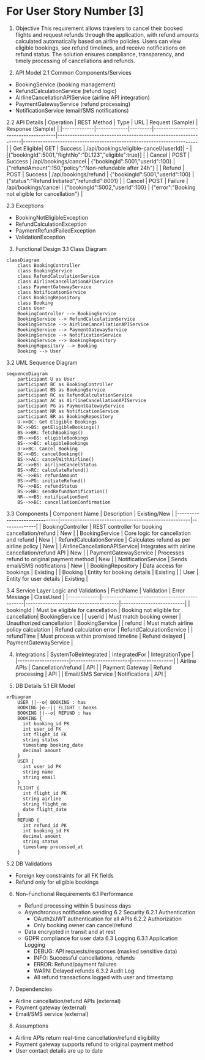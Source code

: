 # For User Story Number [3]

1. Objective
This requirement allows travelers to cancel their booked flights and request refunds through the application, with refund amounts calculated automatically based on airline policies. Users can view eligible bookings, see refund timelines, and receive notifications on refund status. The solution ensures compliance, transparency, and timely processing of cancellations and refunds.

2. API Model
  2.1 Common Components/Services
  - BookingService (booking management)
  - RefundCalculationService (refund logic)
  - AirlineCancellationAPIService (airline API integration)
  - PaymentGatewayService (refund processing)
  - NotificationService (email/SMS notifications)

  2.2 API Details
| Operation   | REST Method | Type    | URL                                  | Request (Sample)                                              | Response (Sample)                                                    |
|-------------|-------------|---------|--------------------------------------|---------------------------------------------------------------|-----------------------------------------------------------------------|
| Get Eligible| GET         | Success | /api/bookings/eligible-cancel/{userId}| -                                                            | [{"bookingId":5001,"flightNo":"DL123","eligible":true}]           |
| Cancel      | POST        | Success | /api/bookings/cancel                 | {"bookingId":5001,"userId":100}                             | {"refundAmount":150,"policy":"Non-refundable after 24h"}            |
| Refund      | POST        | Success | /api/bookings/refund                 | {"bookingId":5001,"userId":100}                             | {"status":"Refund Initiated","refundId":8001}                      |
| Cancel      | POST        | Failure | /api/bookings/cancel                 | {"bookingId":5002,"userId":100}                             | {"error":"Booking not eligible for cancellation"}                    |

  2.3 Exceptions
  - BookingNotEligibleException
  - RefundCalculationException
  - PaymentRefundFailedException
  - ValidationException

3. Functional Design
  3.1 Class Diagram
```mermaid
classDiagram
    class BookingController
    class BookingService
    class RefundCalculationService
    class AirlineCancellationAPIService
    class PaymentGatewayService
    class NotificationService
    class BookingRepository
    class Booking
    class User
    BookingController --> BookingService
    BookingService --> RefundCalculationService
    BookingService --> AirlineCancellationAPIService
    BookingService --> PaymentGatewayService
    BookingService --> NotificationService
    BookingService --> BookingRepository
    BookingRepository --> Booking
    Booking --> User
```

  3.2 UML Sequence Diagram
```mermaid
sequenceDiagram
    participant U as User
    participant BC as BookingController
    participant BS as BookingService
    participant RC as RefundCalculationService
    participant AC as AirlineCancellationAPIService
    participant PG as PaymentGatewayService
    participant NR as NotificationService
    participant BR as BookingRepository
    U->>BC: Get Eligible Bookings
    BC->>BS: getEligibleBookings()
    BS->>BR: fetchBookings()
    BR-->>BS: eligibleBookings
    BS-->>BC: eligibleBookings
    U->>BC: Cancel Booking
    BC->>BS: cancelBooking()
    BS->>AC: cancelWithAirline()
    AC-->>BS: airlineCancelStatus
    BS->>RC: calculateRefund()
    RC-->>BS: refundAmount
    BS->>PG: initiateRefund()
    PG-->>BS: refundStatus
    BS->>NR: sendRefundNotification()
    NR-->>BS: notificationSent
    BS-->>BC: cancellationConfirmation
```

  3.3 Components
| Component Name                | Description                                         | Existing/New |
|------------------------------|-----------------------------------------------------|--------------|
| BookingController            | REST controller for booking cancellation/refund      | New          |
| BookingService               | Core logic for cancellation and refund               | New          |
| RefundCalculationService     | Calculates refund as per airline policy              | New          |
| AirlineCancellationAPIService| Integrates with airline cancellation/refund API      | New          |
| PaymentGatewayService        | Processes refund to original payment method          | New          |
| NotificationService          | Sends email/SMS notifications                       | New          |
| BookingRepository            | Data access for bookings                             | Existing     |
| Booking                      | Entity for booking details                          | Existing     |
| User                         | Entity for user details                             | Existing     |

  3.4 Service Layer Logic and Validations
| FieldName   | Validation                                   | Error Message                        | ClassUsed                |
|-------------|----------------------------------------------|--------------------------------------|--------------------------|
| bookingId   | Must be eligible for cancellation            | Booking not eligible for cancellation| BookingService           |
| userId      | Must match booking owner                     | Unauthorized cancellation            | BookingService           |
| refund      | Must match airline policy calculation        | Refund calculation error             | RefundCalculationService |
| refundTime  | Must process within promised timeline        | Refund delayed                       | PaymentGatewayService    |

4. Integrations
| SystemToBeIntegrated | IntegratedFor           | IntegrationType |
|---------------------|------------------------|-----------------|
| Airline APIs        | Cancellation/refund    | API             |
| Payment Gateway     | Refund processing      | API             |
| Email/SMS Service   | Notifications          | API             |

5. DB Details
  5.1 ER Model
```mermaid
erDiagram
    USER ||--o{ BOOKING : has
    BOOKING }o--|| FLIGHT : books
    BOOKING ||--o{ REFUND : has
    BOOKING {
      int booking_id PK
      int user_id FK
      int flight_id FK
      string status
      timestamp booking_date
      decimal amount
    }
    USER {
      int user_id PK
      string name
      string email
    }
    FLIGHT {
      int flight_id PK
      string airline
      string flight_no
      date flight_date
    }
    REFUND {
      int refund_id PK
      int booking_id FK
      decimal amount
      string status
      timestamp processed_at
    }
```

  5.2 DB Validations
  - Foreign key constraints for all FK fields
  - Refund only for eligible bookings

6. Non-Functional Requirements
  6.1 Performance
    - Refund processing within 5 business days
    - Asynchronous notification sending
  6.2 Security
    6.2.1 Authentication
      - OAuth2/JWT authentication for all APIs
    6.2.2 Authorization
      - Only booking owner can cancel/refund
    - Data encrypted in transit and at rest
    - GDPR compliance for user data
  6.3 Logging
    6.3.1 Application Logging
      - DEBUG: API requests/responses (masked sensitive data)
      - INFO: Successful cancellations, refunds
      - ERROR: Refund/payment failures
      - WARN: Delayed refunds
    6.3.2 Audit Log
      - All refund transactions logged with user and timestamp

7. Dependencies
  - Airline cancellation/refund APIs (external)
  - Payment gateway (external)
  - Email/SMS service (external)

8. Assumptions
  - Airline APIs return real-time cancellation/refund eligibility
  - Payment gateway supports refund to original payment method
  - User contact details are up to date